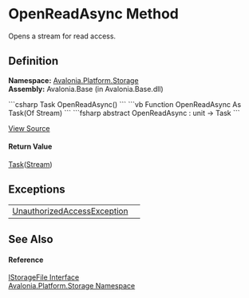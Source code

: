 # OpenReadAsync Method


Opens a stream for read access.



## Definition
**Namespace:** <a href="N_Avalonia_Platform_Storage">Avalonia.Platform.Storage</a>  
**Assembly:** Avalonia.Base (in Avalonia.Base.dll)

<Tabs groupId="api-code-preview">
<TabItem value="csharp" label="C#">
```csharp
Task<Stream> OpenReadAsync()
```
</TabItem>
<TabItem value="vb" label="VB">
```vb
Function OpenReadAsync As Task(Of Stream)
```
</TabItem>
<TabItem value="fsharp" label="F#">
```fsharp
abstract OpenReadAsync : unit -> Task<Stream> 
```
</TabItem>
</Tabs>



<a href="https://github.com/AvaloniaUI/Avalonia/tree/master/src/Avalonia.Base/Platform/Storage/IStorageFile.cs" title="View the source code">View Source</a>



#### Return Value
<a href="https://learn.microsoft.com/dotnet/api/system.threading.tasks.task-1" target="_blank" rel="noopener noreferrer">Task</a>(<a href="https://learn.microsoft.com/dotnet/api/system.io.stream" target="_blank" rel="noopener noreferrer">Stream</a>)

## Exceptions
<table>
<tr>
<td><a href="https://learn.microsoft.com/dotnet/api/system.unauthorizedaccessexception" target="_blank" rel="noopener noreferrer">UnauthorizedAccessException</a></td>
<td />
</tr>
</table>

## See Also


#### Reference
<a href="T_Avalonia_Platform_Storage_IStorageFile">IStorageFile Interface</a>  
<a href="N_Avalonia_Platform_Storage">Avalonia.Platform.Storage Namespace</a>  

